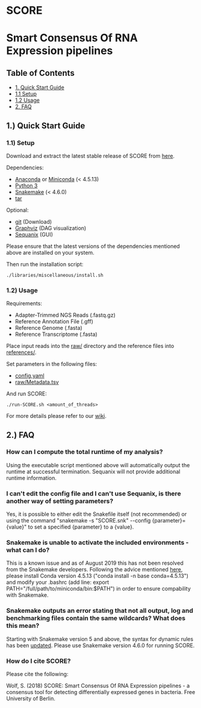# SCORE
# Smart Consensus Of RNA Expression pipelines

## Table of Contents
- [1. Quick Start Guide](#1-quick-start-guide)
- [1.1 Setup](#11-setup)
- [1.2 Usage](#12-usage)
- [2. FAQ](#2-faq)

## 1.) Quick Start Guide

### 1.1) Setup

Download and extract the latest stable release of SCORE from [here](https://github.com/SiWolf/SCORE/releases).

Dependencies:
* [Anaconda](https://anaconda.org/) or [Miniconda](https://conda.io/en/latest/miniconda.html) (< 4.5.13)
* [Python 3](https://www.python.org/)
* [Snakemake](https://snakemake.readthedocs.io/en/stable/) (< 4.6.0)
* [tar](https://en.wikipedia.org/wiki/Tar_(computing))

Optional:
* [git](https://git-scm.com/) (Download)
* [Graphviz](https://www.graphviz.org/) (DAG visualization)
* [Sequanix](https://github.com/sequana/sequana/) (GUI)

Please ensure that the latest versions of the dependencies mentioned above are installed on your system.

Then run the installation script:

```
./libraries/miscellaneous/install.sh
```

### 1.2) Usage

Requirements:
* Adapter-Trimmed NGS Reads (.fastq.gz)
* Reference Annotation File (.gff)
* Reference Genome (.fasta)
* Reference Transcriptome (.fasta)

Place input reads into the [raw/](https://github.com/SiWolf/SCORE/tree/master/raw) directory and the reference files into [references/](https://github.com/SiWolf/SCORE/tree/master/references).

Set parameters in the following files:
* [config.yaml](https://github.com/SiWolf/SCORE/blob/master/config.yaml)
* [raw/Metadata.tsv](https://github.com/SiWolf/SCORE/blob/master/raw/Metadata.tsv)

And run SCORE:

```
./run-SCORE.sh <amount_of_threads>
```

For more details please refer to our [wiki](https://github.com/SiWolf/SCORE/wiki). 

## 2.) FAQ

### How can I compute the total runtime of my analysis?

Using the executable script mentioned above will automatically output the runtime at successful termination. Sequanix will not provide additional runtime information.

### I can't edit the config file and I can't use Sequanix, is there another way of setting parameters?

Yes, it is possible to either edit the Snakefile itself (not recommended) or using the command "snakemake -s "SCORE.snk" --config {parameter}={value}" to set a specified {parameter} to a {value}.

### Snakemake is unable to activate the included environments - what can I do?

This is a known issue and as of August 2019 this has not been resolved from the Snakemake developers. Following the advice mentioned [here](https://bitbucket.org/snakemake/snakemake/issues/1115/cannot-activate-conda-enironment-using), please install Conda version 4.5.13 ("conda install -n base conda=4.5.13") and modify your .bashrc (add line: export PATH="/full/path/to/miniconda/bin:$PATH") in order to ensure compability with Snakemake.

### Snakemake outputs an error stating that not all output, log and benchmarking files contain the same wildcards? What does this mean?

Starting with Snakemake version 5 and above, the syntax for dynamic rules has been [updated](https://bitbucket.org/snakemake/snakemake/issues/955/problem-with-wildcard-and-dynamic-syntax). Please use Snakemake version 4.6.0 for running SCORE.

### How do I cite SCORE?

Please cite the following:

Wolf, S. (2018) SCORE: Smart Consensus Of RNA Expression pipelines - a consensus tool for detecting differentially expressed genes in bacteria. Free University of Berlin.